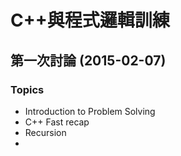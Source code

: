 # C++與程式邏輯訓練

## 第一次討論 (2015-02-07)

### Topics
* Introduction to Problem Solving
* C++ Fast recap
* Recursion
* 